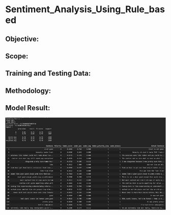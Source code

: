 # Sentiment_Analysis_Using_Rule_based

 
 ## Objective:
 


## Scope: 



 ## Training and Testing Data:


  
 ## Methodology:
 

 

 ## Model Result:
 ![Image description](Result-Vader.png)

 
